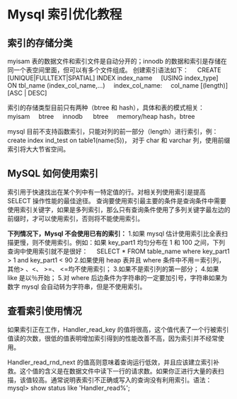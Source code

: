 # Mysql 索引优化教程

## 索引的存储分类

myisam 表的数据文件和索引文件是自动分开的；innodb 的数据和索引是存储在同一个表空间里面，但可以有多个文件组成。 创建索引语法如下：
    CREATE [UNIQUE|FULLTEXT|SPATIAL] INDEX index_name
    [USING index_type]
    ON tbl_name (index_col_name,...)
    index_col_name:
    col_name [(length)] [ASC | DESC]

索引的存储类型目前只有两种（btree 和 hash），具体和表的模式相关：
    myisam     btree
    innodb      btree
    memory/heap hash，btree

mysql 目前不支持函数索引，只能对列的前一部分（length）进行索引，例：
    create index ind_test on table1(name(5))，
对于 char 和 varchar 列，使用前缀索引将大大节省空间。

## MySQL 如何使用索引

索引用于快速找出在某个列中有一特定值的行。对相关列使用索引是提高 SELECT 操作性能的最佳途径。
查询要使用索引最主要的条件是查询条件中需要使用索引关键字，如果是多列索引，那么只有查询条件使用了多列关键字最左边的前缀时，才可以使用索引，否则将不能使用索引。

**下列情况下，Mysql 不会使用已有的索引：**
1.如果 mysql 估计使用索引比全表扫描更慢，则不使用索引。例如：如果 key_part1 均匀分布在 1 和 100 之间，下列查询中使用索引就不是很好：
    SELECT * FROM table_name where key_part1 > 1 and key_part1 < 90
2.如果使用 heap 表并且 where 条件中不用＝索引列，其他> 、<、 >=、 <=均不使用索引；
3.如果不是索引列的第一部分；
4.如果 like 是以％开始；
5.对 where 后边条件为字符串的一定要加引号，字符串如果为数字 mysql 会自动转为字符串，但是不使用索引。

## 查看索引使用情况

如果索引正在工作，Handler_read_key 的值将很高，这个值代表了一个行被索引值读的次数，很低的值表明增加索引得到的性能改善不高，因为索引并不经常使用。

Handler_read_rnd_next 的值高则意味着查询运行低效，并且应该建立索引补救。这个值的含义是在数据文件中读下一行的请求数。如果你正进行大量的表扫描，该值较高。通常说明表索引不正确或写入的查询没有利用索引。语法：
    mysql> show status like 'Handler_read%';